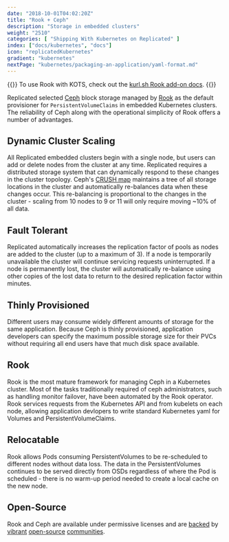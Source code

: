 ```yaml
---
date: "2018-10-01T04:02:20Z"
title: "Rook + Ceph"
description: "Storage in embedded clusters"
weight: "2510"
categories: [ "Shipping With Kubernetes on Replicated" ]
index: ["docs/kubernetes", "docs"]
icon: "replicatedKubernetes"
gradient: "kubernetes"
nextPage: "kubernetes/packaging-an-application/yaml-format.md"
---
```


{{<kotsdocs>}}
To use Rook with KOTS, check out the [kurl.sh Rook add-on docs](https://kurl.sh/docs/add-ons/rook).
{{</kotsdocs>}}

Replicated selected [Ceph](https://ceph.io) block storage managed by [Rook](https://rook.io) as the default provisioner for `PersistentVolumeClaims` in embedded Kubernetes clusters.
The reliability of Ceph along with the operational simplicity of Rook offers a number of advantages.

## Dynamic Cluster Scaling

All Replicated embedded clusters begin with a single node, but users can add or delete nodes from the cluster at any time.
Replicated requires a distributed storage system that can dynamically respond to these changes in the cluster topology.
Ceph's [CRUSH map](https://access.redhat.com/documentation/en-us/red_hat_ceph_storage/3/html/storage_strategies_guide/crush_administration#introducing_crush) maintains a tree of all storage locations in the cluster and automatically re-balances data when these changes occur.
This re-balancing is proportional to the changes in the cluster - scaling from 10 nodes to 9 or 11 will only require moving ~10% of all data.

## Fault Tolerant

Replicated automatically increases the replication factor of pools as nodes are added to the cluster (up to a maximum of 3).
If a node is temporarily unavailable the cluster will continue servicing requests uninterrupted.
If a node is permanently lost, the cluster will automatically re-balance using other copies of the lost data to return to the desired replication factor within minutes.

## Thinly Provisioned

Different users may consume widely different amounts of storage for the same application.
Because Ceph is thinly provisioned, application developers can specify the maximum possible storage size for their PVCs without requiring all end users have that much disk space available.

## Rook

Rook is the most mature framework for managing Ceph in a Kubernetes cluster.
Most of the tasks traditionally required of ceph administrators, such as handling monitor failover, have been automated by the Rook operator.
Rook services requests from the Kubernetes API and from kubelets on each node, allowing application devlopers to write standard Kubernetes yaml for Volumes and PersistentVolumeClaims.

## Relocatable

Rook allows Pods consuming PersistentVolumes to be re-scheduled to different nodes without data loss.
The data in the PersistentVolumes continues to be served directly from OSDs regardless of where the Pod is scheduled - there is no warm-up period needed to create a local cache on the new node.

## Open-Source

Rook and Ceph are available under permissive licenses and are [backed](https://ceph.io/foundation/) by [vibrant](https://github.com/rook/rook) [open-source](https://github.com/ceph/ceph) [communities](https://ceph.io/community/).
